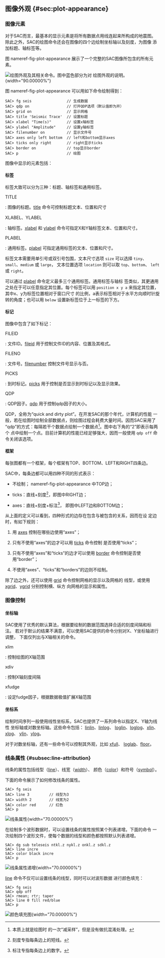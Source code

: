 ## 图像外观 {#sec:plot-appearance}

### 图像元素

对于SAC而言，最基本的显示元素是将所有数据点用线连起来所构成的地震图。
除此之外，SAC的绘图命令还会在图像的四个边绘制坐标轴以及刻度，为图像
添加标题、轴标签等。

图 nameref-fig-plot-appearance 展示了一个完整的SAC图像所包含的所有元素。

![绘图外观及其相关命令。图中蓝色部分为对 绘图外观的说明。](appearance){width="90.00000%"}

图 nameref-fig-plot-appearance 可以用如下命令绘制得到：

``` {.bash}
SAC> fg seis                // 生成数据
SAC> qdp on                 // 打开QDP选项（默认值即为开）
SAC> grid on                // 显示网格
SAC> title 'Seismic Trace'  // 设置标题
SAC> xlabel "Time(s)"       // 设置x轴标签
SAC> ylabel "Amplitude"     // 设置y轴标签
SAC> filenumber on          // 显示文件号
SAC> axes only left bottom  // left和bottom显示axes
SAC> ticks only right       // right显示ticks
SAC> border on              // top显示border
SAC> p                      // 绘图
```

图像中显示的元素包括：

#### 标签

标签大致可以分为三种：标题、轴标签和通用标签。

TITLE

:   图像的标题。[title](/commands/title.html)
    命令可控制标题文本、位置和尺寸

XLABEL、YLABEL

:   轴标签。[xlabel](/commands/xlabel.html) 和
    [ylabel](/commands/ylabel.html)
    命令可指定X和Y轴标签文本、位置和尺寸。

PLABEL

:   通用标签。[plabel](/commands/plabel.html)
    可指定通用标签的文本、位置和尺寸。

标签文本需要用单引号或双引号包围，文本尺寸选项 `size` 可以选择
`tiny`、`small`、`medium` 或 `large`， 文本位置选项 `location` 则可以取
`top`、`bottom`、 `left` 或 `right`。

可以通过 [plabel](/commands/plabel.html)
命令定义最多三个通用标签。通用标签与轴标
签类似，其更通用之处在于可以任意指定其位置。每个标签可以用
`position x y a` 来指定其位置，其中x、y为标签位置相对于窗口尺寸
的比例，a表示标签相对于水平方向顺时针旋转的角度；也可以用 `below`
设置新标签位于上一标签的下方。

#### 标记

图像中包含了如下标记：

FILEID

:   文件ID。[fileid](/commands/fileid.html)
    用于控制文件ID的内容、位置及其格式。

FILENO

:   文件号。[filenumber](/commands/filenumber.html) 控制文件号显示与否。

PICKS

:   到时标记。[picks](/commands/picks.html)
    用于控制是否显示到时标记以及显示效果。

QDP

:   QDP因子。[qdp](/commands/qdp.html) 用于控制qdp因子的大小。

QDP，全称为“quick and dirty plot”。在开发SAC的那个年代，计算机的性能
一般，若在绘图时绘制全部数据点，则绘图过程会耗费大量时间。因而SAC采用了
“qdp”的方式：每隔若干个数据点绘制一个数据点[^1]。图中右下角的“2”即表示每两个
点中绘制一个点。目前计算机的性能已经足够强大，因而一般使用 `qdp off`
命令关闭该选项。

#### 框架

每张图都有一个框架，每个框架有TOP、BOTTOM、LEFT和RIGHT四条边。

SAC中，每条边都可以用四种不同的形式表示：

-   不绘制； nameref-fig-plot-appearance 中TOP边；

-   ticks：直线+刻度[^2]，即图中RIGHT边；

-   axes：直线+刻度+标注[^3]， 即图中LEFT边和BOTTOM边；

从上面的定义可以看到，四种形式的边存在包含与被包含的关系，因而在设
定边时，有如下规则：

1.  用 [axes](/commands/axes.html) 控制在哪些边使用“axes”；

2.  只有不使用“axes”的边才可以用 [ticks](/commands/ticks.html) 命令控制
    是否使用“ticks”；

3.  只有不使用“axes”和“ticks”的边才可以使用
    [border](/commands/border.html) 命令控制是否使用“border”；

4.  不使用“axes”、“ticks”和“borders”的边则不绘制。

除了边之外，还可以使用 [grid](/commands/grid.html)
命令控制网格的显示以及网格的 线型，或使用
[xgrid](/commands/xgrid.html)、[ygrid](/commands/ygrid.html)
分别控制横、纵方 向网格的显示和属性。

### 图像控制

#### 坐标轴

SAC使用了优秀的默认算法，根据要绘制的数据范围选择合适的刻度间隔和标注。
若对于默认的结果不满意，可以使用SAC提供的命令分别对X、Y坐标轴进行调整，
下面仅列出与X轴相关的命令。

xlim

:   控制绘图的X轴范围

xdiv

:   控制X轴刻度间隔

xfudge

:   设定fudge因子，根据数据极值扩展X轴范围

#### 坐标系

绘制时间序列一般使用线性坐标系，SAC也提供了一系列命令以指定X、Y轴为线性
坐标轴或对数坐标轴。这些命令包括：
[linlin](/commands/linlin.html)、[linlog](/commands/linlog.html)、
[loglin](/commands/loglin.html)、[loglog](/commands/loglog.html)、[xlin](/commands/xlin.html)、[xlog](/commands/xlog.html)、
[ylin](/commands/ylin.html)、[ylog](/commands/ylog.html)。

对于对数坐标轴，还有一些命令可以控制其外观，比如
[xfull](/commands/xfull.html)、
[loglab](/commands/loglab.html)、[floor](/commands/floor.html)。

### 线条属性 {#subsec:line-attribution}

线条的属性包括线型（[line](/commands/line.html)）、线宽（[width](/commands/width.html)）、
颜色（[color](/commands/color.html)）和符号（[symbol](/commands/symbol.html)）。

下面的命令展示了如何修改线条的属性。

``` {.bash}
SAC> fg seis
SAC> line 3         // 线型为3
SAC> width 2        // 线宽为2
SAC> color red      // 红色
SAC> p
```

![线条属性](attribution1){width="70.00000%"}

在绘制多个波形数据时，可以设置线条的属性按照某个列表递增。下面的命令
一次绘制四个波形文件，使每个数据的线型和颜色都按照默认列表递增。

``` {.bash}
SAC> dg sub teleseis ntkl.z nykl.z onkl.z sdkl.z
SAC> line incre
SAC> color black incre
SAC> p
```

![线条属性递增](attribution2){width="70.00000%"}

[line](/commands/line.html)
命令不仅可以设置线条的线型，同时可以对波形数据 进行颜色填充：

``` {.bash}
SAC> fg seis
SAC> qdp off
SAC> rmean; rtr; taper
SAC> line 0 fill red/blue
SAC> p
```

![颜色填充图](linefill){width="70.00000%"}

[^1]: 本质上就是绘图时 的一次“减采样”，但是没有做抗混淆处理。

[^2]: 刻度专指每条边上的短线。

[^3]: 标注专指每条边上的数字。
